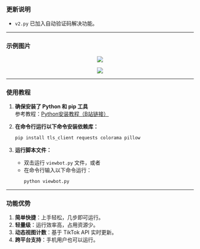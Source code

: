 ### 更新说明

- `v2.py` 已加入自动验证码解决功能。

---

### 示例图片

<p align="center"> 
<img src="https://user-images.githubusercontent.com/98614666/218313368-e8b3613c-6639-4922-95ac-c23bbcdffdf1.png"></img>
</p>
<p align="center"> 
<img src="https://user-images.githubusercontent.com/98614666/218313369-31f5049c-0dd4-4eca-b323-cccc3436a418.png"></img>
</p>

---

### 使用教程

1. **确保安装了 Python 和 pip 工具**  
   参考教程：[Python安装教程（B站链接）](https://www.bilibili.com/video/BV1sE411D7gW)

2. **在命令行运行以下命令安装依赖库：**
   ```bash
   pip install tls_client requests colorama pillow
   ```

3. **运行脚本文件：**
   - 双击运行 `viewbot.py` 文件，或者
   - 在命令行输入以下命令运行：
     ```bash
     python viewbot.py
     ```

---

### 功能优势

1. **简单快捷**：上手轻松，几步即可运行。
2. **轻量级**：运行效率高，占用资源少。
3. **动态视图计数**：基于 TikTok API 实时更新。
4. **跨平台支持**：手机用户也可以运行。
